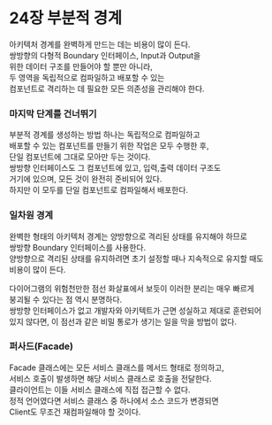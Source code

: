 # 24장 부분적 경계

아키텍처 경계를 완벽하게 만드는 데는 비용이 많이 든다.  
쌍방향의 다형적 Boundary 인터페이스, Input과 Output을  
위한 데이터 구조를 만들어야 할 뿐만 아니라,  
두 영역을 독립적으로 컴파일하고 배포할 수 있는  
컴포넌트로 격리하는 데 필요한 모든 의존성을 관리해야 한다.

### 마지막 단계를 건너뛰기
부분적 경계를 생성하는 방법 하나는 독립적으로 컴파일하고  
배포할 수 있는 컴포넌트를 만들기 위한 작업은 모두 수행한 후,  
단일 컴포넌트에 그대로 모아만 두는 것이다.  
쌍방향 인터페이스도 그 컴포넌트에 있고, 입력,출력 데이터 구조도  
거기에 있으며, 모든 것이 완전히 준비되어 있다.  
하지만 이 모두를 단일 컴포넌트로 컴파일해서 배포한다.

 

### 일차원 경계

완벽한 형태의 아키텍처 경계는 양방향으로 격리된 상태를 유지해야 하므로  
쌍방향 Boundary 인터페이스를 사용한다.  
양방향으로 격리된 상태를 유지하려면 초기 설정할 때나 지속적으로 유지할 때도  
비용이 많이 든다.

다이어그램의 위험천만한 점선 화살표에서 보듯이 이러한 분리는 매우 빠르게  
붕괴될 수 있다는 점 역시 분명하다.  
쌍방향 인터페이스가 없고 개발자와 아키텍트가 근면 성실하고 제대로 훈련되어  
있지 않다면, 이 점선과 같은 비밀 통로가 생기는 일을 막을 방법이 없다.

 
### 퍼사드(Facade)

Facade 클래스에는 모든 서비스 클래스를 메서드 형태로 정의하고,   
서비스 호출이 발생하면 해당 서비스 클래스로 호출을 전달한다.   
클라이언트는 이들 서비스 클래스에 직접 접근할 수 없다.  
정적 언어였다면 서비스 클래스 중 하나에서 소스 코드가 변경되면  
Client도 무조건 재컴파일해야 할 것이다.
